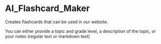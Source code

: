 # AI_Flashcard_Maker

Creates flashcards that can be used in our website.

You can either provide a topic and grade level, a description of the topic, or your notes (regular text or markdown text)